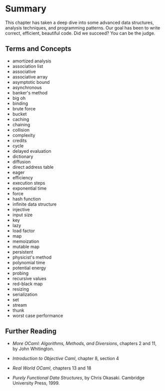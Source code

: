 # Summary

This chapter has taken a deep dive into some advanced data structures, analysis
techniques, and programming patterns. Our goal has been to write correct,
efficient, beautiful code. Did we succeed? You can be the judge.

## Terms and Concepts

* amortized analysis
* association list
* associative
* associative array
* asymptotic bound
* asynchronous
* banker's method
* big oh
* binding
* brute force
* bucket
* caching
* chaining
* collision
* complexity
* credits
* cycle
* delayed evaluation
* dictionary
* diffusion
* direct address table
* eager
* efficiency
* execution steps
* exponential time
* force
* hash function
* infinite data structure
* injective
* input size
* key
* lazy
* load factor
* map
* memoization
* mutable map
* persistent
* physicist's method
* polynomial time
* potential energy
* probing
* recursive values
* red-black map
* resizing
* serialization
* set
* stream
* thunk
* worst case performance

## Further Reading

* *More OCaml: Algorithms, Methods, and Diversions*, chapters 2 and 11, by
  John Whitington.

* *Introduction to Objective Caml*, chapter 8, section 4

* *Real World OCaml*, chapters 13 and 18

* *Purely Functional Data Structures*, by Chris Okasaki.  Cambridge
  University Press, 1999.
